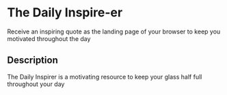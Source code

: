 # The Daily Inspire-er
Receive an inspiring quote as the landing page of your browser to keep you motivated throughout the day

## Description

The Daily Inspirer is a motivating resource to keep your glass half full throughout your day

